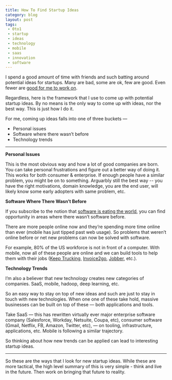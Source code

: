 ```yaml
---
title: How To Find Startup Ideas
category: blog
layout: post
tags:
 - 0to1
 - startup
 - ideas
 - technology
 - mobile
 - saas
 - innovation
 - software
---
```


I spend a good amount of time with friends and such batting around potential ideas for startups. Many are bad, some are ok, few are good. Even fewer are [good for me to work on](/2015/10/26/is-this-idea-for-me/). 

Regardless, here is the framework that I use to come up with potential startup ideas. By no means is the only way to come up with ideas, nor the best way. This is just how I do it. 

For me, coming up ideas falls into one of three buckets — 

* Personal issues
* Software where there wasn’t before
* Technology trends

<hr>

__Personal Issues__

This is the most obvious way and how a lot of good companies are born. You can take personal frustrations and figure out a better way of doing it. This works for both consumer & enterprise. If enough people have a similar problem, you might be on to something. Arguarbly still the best way -- you have the right motivations, domain knowledge, you are the end user, will likely know some early adopters with same problem, etc. 

__Software Where There Wasn’t Before__

If you subscribe to the notion that [software is eating the world](http://www.wsj.com/articles/SB10001424053111903480904576512250915629460), you can find opportunity in areas where there wasn’t software before. 

There are more people online now and they’re spending more time online than ever (mobile has just tipped past web usage). So problems that weren’t online before or net new problems can now be solved with software. 

For example, 80% of the US workforce is not in front of a computer. With mobile, now all of these people are online and we can build tools to help them with their jobs ([Keep Trucking](https://keeptruckin.com/), [Invoice2go](https://invoice.2go.com/en-us/), [Jobber](https://getjobber.com/), etc.).

__Technology Trends__

I’m also a believer that new technology creates new categories of companies. SaaS, mobile, hadoop, deep learning, etc. 

So an easy way to stay on top of new ideas and such are just to stay in touch with new technologies. When one one of these take hold, massive businesses can be built on top of these — both applications and tools. 

Take SaaS — this has rewritten virtually ever major enterprise software company (Salesforce, Workday, Netsuite, Coupa, etc), consumer software (Gmail, Netflix, FB, Amazon, Twitter, etc), — on tooling, infrastructure, applications, etc. Mobile is following a similar trajectory. 

So thinking about how new trends can be applied can lead to interesting startup ideas. 

<hr>

So these are the ways that I look for new startup ideas. While these are more tactical, the high level summary of this is very simple - think and live in the future. Then work on bringing that future to reality. 

